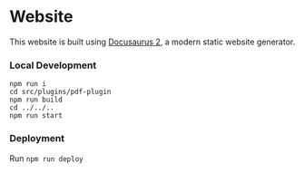# Website

This website is built using [Docusaurus 2](https://docusaurus.io/), a modern static website generator.

### Local Development

```
npm run i
cd src/plugins/pdf-plugin
npm run build
cd ../../..
npm run start
```

### Deployment

Run `npm run deploy`
